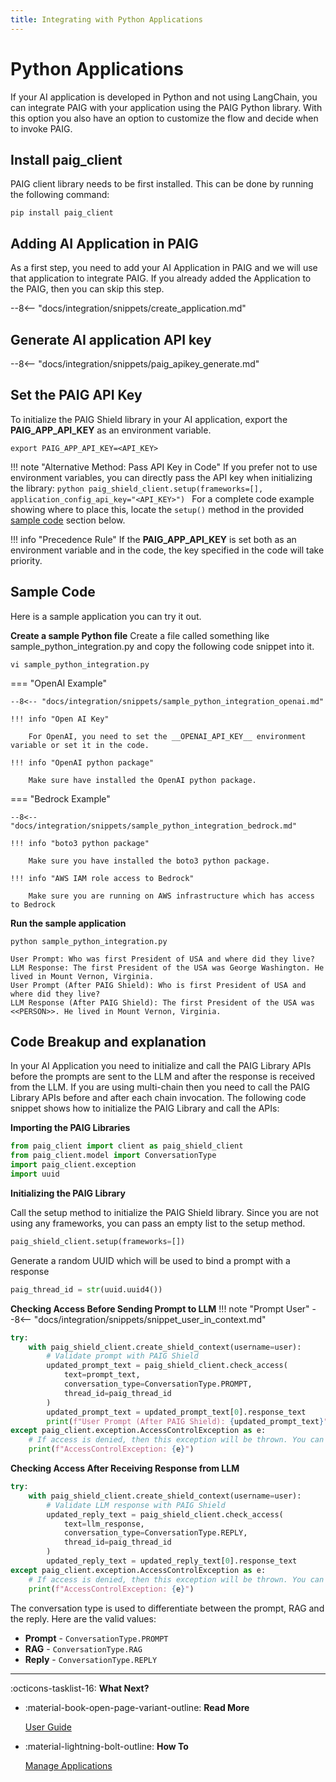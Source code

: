 ```yaml
---
title: Integrating with Python Applications
---
```


# Python Applications

If your AI application is developed in Python and not using LangChain, you can integrate PAIG with your application
using the PAIG Python library. With this option you also have an option to customize the flow and decide when to invoke
PAIG.

## **Install paig_client**

PAIG client library needs to be first installed. This can be done by running the following command:

```shell
pip install paig_client
```

## **Adding AI Application in PAIG**

As a first step, you need to add your AI Application in PAIG and we will use that application to integrate PAIG.
If you already added the Application to the PAIG, then you can skip this step.

--8<-- "docs/integration/snippets/create_application.md"

## **Generate AI application API key**

--8<-- "docs/integration/snippets/paig_apikey_generate.md"

## **Set the PAIG API Key**

To initialize the PAIG Shield library in your AI application, export the __PAIG_APP_API_KEY__ as an environment variable.

```shell
export PAIG_APP_API_KEY=<API_KEY>
```

!!! note "Alternative Method: Pass API Key in Code"
    If you prefer not to use environment variables, you can directly pass the API key when initializing the library:
        ```python
        paig_shield_client.setup(frameworks=[], application_config_api_key="<API_KEY>")
        ```
    For a complete code example showing where to place this, locate the `setup()` method in the provided [sample code](#sample-code) section below.

!!! info "Precedence Rule"
    If the __PAIG_APP_API_KEY__ is set both as an environment variable and in the code, the key specified in the code will take priority.


## **Sample Code**

Here is a sample application you can try it out.

**Create a sample Python file**
Create a file called something like sample_python_integration.py and copy the following code snippet into it.

```shell
vi sample_python_integration.py
```

=== "OpenAI Example"

    --8<-- "docs/integration/snippets/sample_python_integration_openai.md"

    !!! info "Open AI Key"
    
        For OpenAI, you need to set the __OPENAI_API_KEY__ environment variable or set it in the code.

    !!! info "OpenAI python package"
    
        Make sure have installed the OpenAI python package.

=== "Bedrock Example"

    --8<-- "docs/integration/snippets/sample_python_integration_bedrock.md"

    !!! info "boto3 python package"
    
        Make sure you have installed the boto3 python package.

    !!! info "AWS IAM role access to Bedrock"

        Make sure you are running on AWS infrastructure which has access to Bedrock

**Run the sample application**
```shell
python sample_python_integration.py
```

``` title="Output" linenums="0" hl_lines="2 4"
User Prompt: Who was first President of USA and where did they live?
LLM Response: The first President of the USA was George Washington. He lived in Mount Vernon, Virginia.
User Prompt (After PAIG Shield): Who is first President of USA and where did they live?
LLM Response (After PAIG Shield): The first President of the USA was <<PERSON>>. He lived in Mount Vernon, Virginia.
```

## **Code Breakup and explanation**

In your AI Application you need to initialize and call the PAIG Library APIs before the prompts are sent to the LLM and
after the response is received from the LLM. If you are using multi-chain then you need to call the PAIG Library APIs
before and after each chain invocation. The following code snippet shows how to initialize the PAIG Library and
call the APIs:

**Importing the PAIG Libraries**
```python
from paig_client import client as paig_shield_client
from paig_client.model import ConversationType
import paig_client.exception
import uuid
```

**Initializing the PAIG Library**

Call the setup method to initialize the PAIG Shield library. Since you are not using any frameworks, you can pass
an empty list to the setup method.

```python
paig_shield_client.setup(frameworks=[])
```

Generate a random UUID which will be used to bind a prompt with a response
```python
paig_thread_id = str(uuid.uuid4())
```
**Checking Access Before Sending Prompt to LLM**
!!! note "Prompt User"
    --8<-- "docs/integration/snippets/snippet_user_in_context.md"

```python
try:
    with paig_shield_client.create_shield_context(username=user):
        # Validate prompt with PAIG Shield
        updated_prompt_text = paig_shield_client.check_access(
            text=prompt_text,
            conversation_type=ConversationType.PROMPT,
            thread_id=paig_thread_id
        )
        updated_prompt_text = updated_prompt_text[0].response_text
        print(f"User Prompt (After PAIG Shield): {updated_prompt_text}")
except paig_client.exception.AccessControlException as e:
    # If access is denied, then this exception will be thrown. You can handle it accordingly.
    print(f"AccessControlException: {e}")
```

**Checking Access After Receiving Response from LLM**
```python
try:
    with paig_shield_client.create_shield_context(username=user):
        # Validate LLM response with PAIG Shield
        updated_reply_text = paig_shield_client.check_access(
            text=llm_response,
            conversation_type=ConversationType.REPLY,
            thread_id=paig_thread_id
        )
        updated_reply_text = updated_reply_text[0].response_text
except paig_client.exception.AccessControlException as e:
    # If access is denied, then this exception will be thrown. You can handle it accordingly.
    print(f"AccessControlException: {e}")
```

The conversation type is used to differentiate between the prompt, RAG and the reply. Here are the valid values:

- **Prompt** - `ConversationType.PROMPT`
- **RAG** - `ConversationType.RAG`
- **Reply** - `ConversationType.REPLY`

---
:octicons-tasklist-16: **What Next?**

<div class="grid cards" markdown>

-   :material-book-open-page-variant-outline: __Read More__

    [User Guide](../../user-guide/)

-   :material-lightning-bolt-outline: __How To__

    [Manage Applications](../user-guide/manage-applications/index.md)
